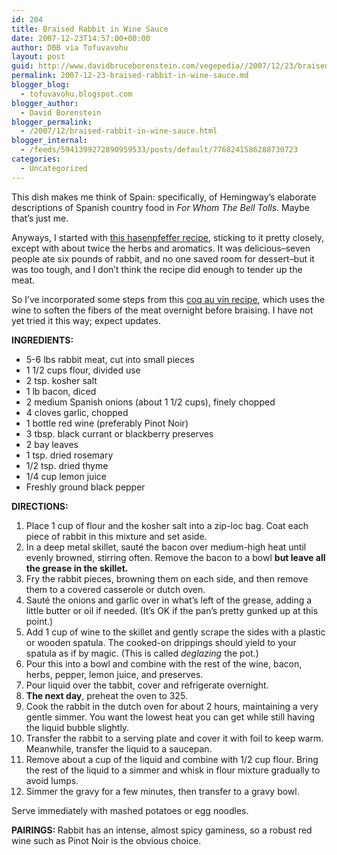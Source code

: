 ```yaml
---
id: 204
title: Braised Rabbit in Wine Sauce
date: 2007-12-23T14:57:00+00:00
author: DBB via Tofuvavohu
layout: post
guid: http://www.davidbruceborenstein.com/vegepedia//2007/12/23/braised-rabbit-in-wine-sauce/
permalink: 2007-12-23-braised-rabbit-in-wine-sauce.md
blogger_blog:
  - tofuvavohu.blogspot.com
blogger_author:
  - David Borenstein
blogger_permalink:
  - /2007/12/braised-rabbit-in-wine-sauce.html
blogger_internal:
  - /feeds/5941399272890959533/posts/default/7768241586288730723
categories:
  - Uncategorized
---
```

This dish makes me think of Spain: specifically, of Hemingway&#8217;s elaborate descriptions of Spanish country food in <span style="font-style: italic;">For Whom The Bell Tolls.</span> Maybe that&#8217;s just me.

Anyways, I started with [this hasenpfeffer recipe](http://allrecipes.com/Recipe/Hasenpfeffer-Rabbit-Stew/Detail.aspx), sticking to it pretty closely, except with about twice the herbs and aromatics. It was delicious&#8211;seven people ate six pounds of rabbit, and no one saved room for dessert&#8211;but it was too tough, and I don&#8217;t think the recipe did enough to tender up the meat.

So I&#8217;ve incorporated some steps from this [coq au vin recipe](http://www.foodnetwork.com/food/recipes/recipe/0,1977,FOOD_9936_29816,00.html), which uses the wine to soften the fibers of the meat overnight before braising. <span style="font-weight: bold;"></span>I have not yet tried it this way; expect updates.

<span style="font-weight: bold;">INGREDIENTS:<br /></span> 

  * 5-6 lbs rabbit meat, cut into small pieces
  * 1 1/2 cups flour, divided use
  * 2 tsp. kosher salt
  * 1 lb bacon, diced
  * 2 medium Spanish onions (about 1 1/2 cups), finely chopped
  * 4 cloves garlic, chopped
  * 1 bottle red wine (preferably Pinot Noir)
  * 3 tbsp. black currant or blackberry preserves
  * 2 bay leaves
  * 1 tsp. dried rosemary
  * 1/2 tsp. dried thyme
  * 1/4 cup lemon juice
  * Freshly ground black pepper

<span style="font-weight: bold;">DIRECTIONS:<br /></span> 

  1. Place 1 cup of flour and the kosher salt into a zip-loc bag. Coat each piece of rabbit in this mixture and set aside.
  2. In a deep metal skillet, sauté the bacon over medium-high heat until evenly browned, stirring often. Remove the bacon to a bowl <span style="font-weight: bold;">but leave all the grease in the skillet.</span>
  3. Fry the rabbit pieces, browning them on each side, and then remove them to a covered casserole or dutch oven.
  4. Sauté the onions and garlic over in what&#8217;s left of the grease, adding a little butter or oil if needed. (It&#8217;s OK if the pan&#8217;s pretty gunked up at this point.)
  5. Add 1 cup of wine to the skillet and gently scrape the sides with a plastic or wooden spatula. The cooked-on drippings should yield to your spatula as if by magic. (This is called <span style="font-style: italic;">deglazing </span>the pot.)
  6. Pour this into a bowl and combine with the rest of the wine, bacon, herbs, pepper, lemon juice, and preserves.
  7. Pour liquid over the tabbit, cover and refrigerate overnight.
  8. <span style="font-weight: bold;">The next day</span>, preheat the oven to 325.
  9. Cook the rabbit in the dutch oven for about 2 hours, maintaining a very gentle simmer. You want the lowest heat you can get while still having the liquid bubble slightly.
 10. Transfer the rabbit to a serving plate and cover it with foil to keep warm. Meanwhile, transfer the liquid to a saucepan.
 11. Remove about a cup of the liquid and combine with 1/2 cup flour. Bring the rest of the liquid to a simmer and whisk in flour mixture gradually to avoid lumps.
 12. Simmer the gravy for a few minutes, then transfer to a gravy bowl.

Serve immediately with mashed potatoes or egg noodles.

<span style="font-weight: bold;">PAIRINGS: </span>Rabbit has an intense, almost spicy gaminess, so a robust red wine such as Pinot Noir is the obvious choice.